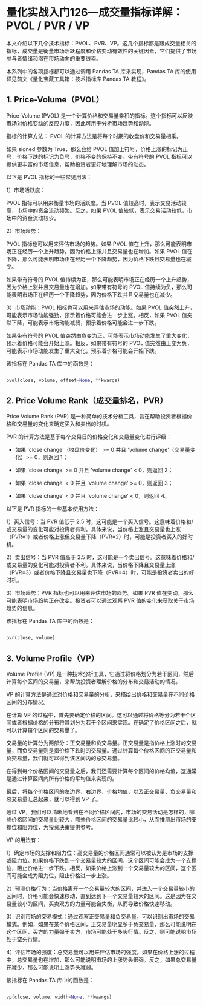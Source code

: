 # 量化实战入门126—成交量指标详解：PVOL / PVR / VP

本文介绍以下几个技术指标：PVOL、PVR、VP。这几个指标都是跟成交量相关的指标，成交量是衡量市场活跃程度和价格变动有效性的关键因素，它们提供了市场参与者情绪和潜在市场动向的重要线索。

本系列中的各项指标都可以通过调用 Pandas TA 库来实现，Pandas TA 库的使用详见前文《量化宝藏工具箱：技术指标库 Pandas TA 教程》。
## 1. Price-Volume（PVOL）

Price-Volume (PVOL) 是一个计算价格和交易量乘积的指标。这个指标可以反映市场对价格变动的反应力度，因此可用于分析市场趋势和动能。

指标的计算方法：
       PVOL 的计算方法是将每个时期的收盘价和交易量相乘。

如果 signed 参数为 True，那么会给 PVOL 值加上符号，价格上涨的标记为正号，价格下跌的标记为负号，价格不变的保持不变。带有符号的 PVOL 指标可以提供更丰富的市场信息，帮助投资者更好地理解市场的动态。

以下是 PVOL 指标的一些常见用法：

1）市场活跃度：

PVOL 指标可以用来衡量市场的活跃度。当 PVOL 值较高时，表示交易活动较高，市场中的资金流动频繁。反之，如果 PVOL 值较低，表示交易活动较低，市场中的资金流动较少。

2）市场趋势：

PVOL 指标也可以用来评估市场的趋势。如果 PVOL 值在上升，那么可能表明市场正在经历一个上升趋势，因为价格上涨并且交易量也在增加。如果 PVOL 值在下降，那么可能表明市场正在经历一个下降趋势，因为价格下跌且交易量也在减少。

如果带有符号的 PVOL 值持续为正，那么可能表明市场正在经历一个上升趋势，因为价格上涨并且交易量也在增加。如果带有符号的 PVOL 值持续为负，那么可能表明市场正在经历一个下降趋势，因为价格下跌并且交易量也在减少。

3）市场动能：PVOL 指标也可以用来评估市场的动能。如果 PVOL 值突然上升，可能表示市场动能强劲，预示着价格可能会进一步上涨。相反，如果 PVOL 值突然下降，可能表示市场动能减弱，预示着价格可能会进一步下跌。

如果带有符号的 PVOL 值突然由负变为正，可能表示市场动能发生了重大变化，预示着价格可能会开始上涨。相反，如果带有符号的 PVOL 值突然由正变为负，可能表示市场动能发生了重大变化，预示着价格可能会开始下跌。

该指标在 Pandas TA 库中的函数是：

```python 

pvol(close, volume, offset=None, **kwargs)

```

## 2. Price Volume Rank（成交量排名，PVR）

Price Volume Rank (PVR) 是一种简单的技术分析工具，旨在帮助投资者根据价格和交易量的变化来确定买入和卖出的时机。

PVR 的计算方法是基于每个交易日的价格变化和交易量变化进行评级：

- 如果 'close change'（收盘价变化） >= 0 并且 'volume change'（交易量变化）>= 0，则返回 1；

- 如果 'close change' >= 0 并且 'volume change' < 0，则返回 2；

- 如果 'close change' < 0 并且 'volume change' >= 0，则返回 3；

- 如果 'close change' < 0 并且 'volume change' < 0，则返回 4。

以下是 PVR 指标的一些基本使用方法：

1）买入信号：当 PVR 值低于 2.5 时，这可能是一个买入信号。这意味着价格和/或交易量的变化可能对投资者有利。具体来说，当价格上涨且交易量也上涨（PVR=1）或者价格上涨但交易量下降（PVR=2）时，可能是投资者买入的好时机。

2）卖出信号：当 PVR 值高于 2.5 时，这可能是一个卖出信号。这意味着价格和/或交易量的变化可能对投资者不利。具体来说，当价格下降且交易量上涨（PVR=3）或者价格下降且交易量也下降（PVR=4）时，可能是投资者卖出的好时机。

3）市场趋势：PVR 指标也可以用来评估市场的趋势。如果 PVR 值在变动，那么可能表明市场趋势正在改变。投资者可以通过观察 PVR 值的变化来获取关于市场趋势的信息。

该指标在 Pandas TA 库中的函数是：

```python 

pvr(close, volume)

```

## 3. Volume Profile（VP）
Volume Profile (VP) 是一种技术分析工具，它通过将价格划分为若干区间，然后计算每个区间的交易量，来帮助投资者理解价格的分布和交易活动的情况。

VP 的计算方法是通过对价格和交易量的分析，来描绘出价格和交易量在不同价格区间的分布情况。

在计算 VP 的过程中，首先要确定价格的区间。这可以通过将价格等分为若干个区间或者根据价格的分布将其划分为若干个区间来实现。在确定了价格区间之后，就可以计算每个区间的交易量了。

交易量的计算分为两部分：正交易量和负交易量。正交易量是指价格上涨时的交易量，而负交易量则是指价格下跌时的交易量。通过计算每个价格区间的正交易量和负交易量，我们就可以得到该区间内的总交易量。

在得到每个价格区间的交易量之后，我们还需要计算每个区间的价格均值，这通常是通过计算区间内所有价格的平均值来实现的。

最后，将每个价格区间的左边界、右边界、价格均值，以及正交易量、负交易量和总交易量汇总起来，就可以得到 VP 了。

通过 VP，我们可以清晰地看到在不同价格区间内，市场的交易活动是怎样的，哪些价格区间的交易量比较大，哪些价格区间的交易量比较小，从而推测出市场的支撑位和阻力位，为投资决策提供参考。

VP 的用法有：

1）确定市场的支撑和阻力位：高交易量的价格区间通常可以被认为是市场的支撑或阻力位。如果价格下跌到一个交易量较大的区间，这个区间可能会成为一个支撑位，阻止价格进一步下跌。相反，如果价格上涨到一个交易量较大的区间，这个区间可能会成为阻力位，阻止价格进一步上涨。

2）预测价格行为：当价格离开一个交易量较大的区间，并进入一个交易量较小的区间时，价格可能会快速移动，直到达到下一个交易量较大的区间。这是因为在交易量较小的区间，买卖双方的力量可能会失衡，从而导致价格快速移动。

3）识别市场的交易模式：通过观察正交易量和负交易量，可以识别出市场的交易模式。例如，如果在某个价格区间，正交易量明显多于负交易量，那么可能说明在这个区间，买方的力量强于卖方，市场可能处于多头行情。反之，则可能说明市场处于空头行情。

4）评估市场的强度：总交易量可以用来评估市场的强度。如果在价格上涨的过程中，总交易量也在增加，那么可能说明市场的上涨势头很强。反之，如果总交易量在减少，那么可能说明上涨势头减弱。

该指标在 Pandas TA 库中的函数是：

```python 

vp(close, volume, width=None, **kwargs)

```